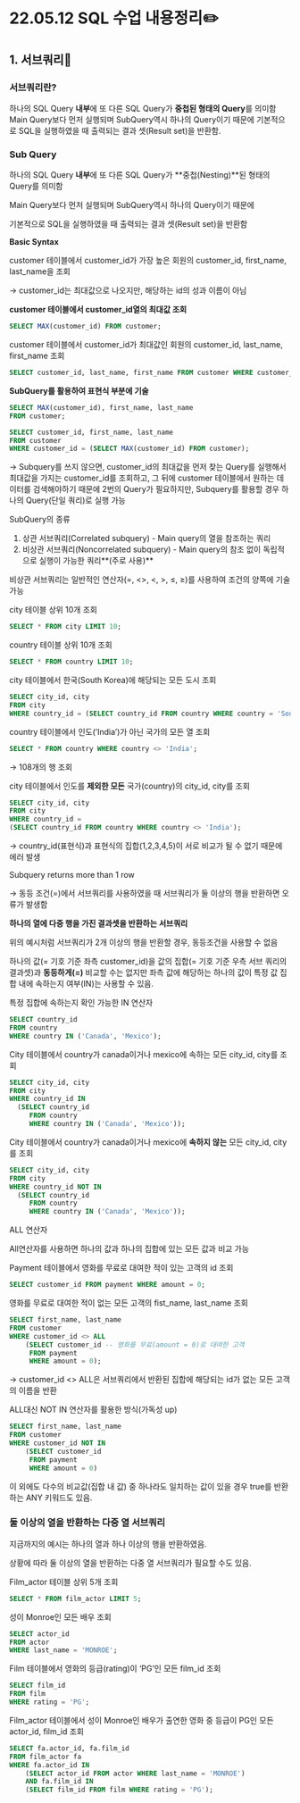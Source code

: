 ﻿# 22.05.12  SQL 수업 내용정리:pencil2:
## 1. 서브쿼리:pushpin:
### 서브쿼리란?
하나의 SQL Query **내부**에 또 다른 SQL Query가  **중첩된 형태의 Query**를 의미함 Main Query보다 먼저 실행되며 SubQuery역시 하나의 Query이기 때문에 기본적으로 SQL을 실행하였을 때 출력되는 결과 셋(Result set)을 반환함.

### **Sub Query**

하나의 SQL Query **내부**에 또 다른 SQL Query가 **중첩(Nesting)**된 형태의 Query를 의미함

Main Query보다 먼저 실행되며 SubQuery역시 하나의 Query이기 때문에

기본적으로 SQL을 실행하였을 때 출력되는 결과 셋(Result set)을 반환함

**Basic Syntax**

customer 테이블에서 customer_id가 가장 높은 회원의 customer_id, first_name, last_name을 조회

→ customer_id는 최대값으로 나오지만, 해당하는 id의 성과 이름이 아님

**customer 테이블에서 customer_id열의 최대값 조회**

```sql
SELECT MAX(customer_id) FROM customer;
```

customer 테이블에서 customer_id가 최대값인 회원의 customer_id, last_name, first_name 조회

```sql
SELECT customer_id, last_name, first_name FROM customer WHERE customer_id = 599;
```

**SubQuery를 활용하여 표현식 부분에 기술**

```sql
SELECT MAX(customer_id), first_name, last_name
FROM customer;
```

```sql
SELECT customer_id, first_name, last_name
FROM customer
WHERE customer_id = (SELECT MAX(customer_id) FROM customer);
```

→ Subquery를 쓰지 않으면, customer_id의 최대값을 먼저 찾는 Query를 실행해서 최대값을 가지는 customer_id를 조회하고, 그 뒤에 customer 테이블에서 원하는 데이터를 검색해야하기 때문에 2번의 Query가 필요하지만, Subquery를 활용할 경우 하나의 Query(단일 쿼리)로 실행 가능

SubQuery의 종류

1.  상관 서브쿼리(Correlated subquery) - Main query의 열을 참조하는 쿼리
2.  비상관 서브쿼리(Noncorrelated subquery) - Main query의 참조 없이 독립적으로 실행이 가능한 쿼리**(주로 사용)**

비상관 서브쿼리는 일반적인 연산자(=, <>, <, >, ≤, ≥)를 사용하여 조건의 양쪽에 기술 가능

city 테이블 상위 10개 조회

```sql
SELECT * FROM city LIMIT 10;
```

country 테이블 상위 10개 조회

```sql
SELECT * FROM country LIMIT 10;
```

city 테이블에서 한국(South Korea)에 해당되는 모든 도시 조회

```sql
SELECT city_id, city
FROM city
WHERE country_id = (SELECT country_id FROM country WHERE country = 'South Korea');
```

country 테이블에서 인도(’India’)가 아닌 국가의 모든 열 조회

```sql
SELECT * FROM country WHERE country <> 'India';
```

→ 108개의 행 조회

city 테이블에서 인도를 **제외한 모든** 국가(country)의 city_id, city를 조회

```sql
SELECT city_id, city
FROM city
WHERE country_id =
(SELECT country_id FROM country WHERE country <> 'India');
```

→ country_id(표현식)과 표현식의 집합(1,2,3,4,5)이 서로 비교가 될 수 없기 때문에 에러 발생

Subquery returns more than 1 row

→ 동등 조건(=)에서 서브쿼리를 사용하였을 때 서브쿼리가 둘 이상의 행을 반환하면 오류가 발생함

**하나의 열에 다중 행을 가진 결과셋을 반환하는 서브쿼리**

위의 예시처럼 서브쿼리가 2개 이상의 행을 반환할 경우, 동등조건을 사용할 수 없음

하나의 값(= 기호 기준 좌측 customer_id)을 값의 집합(= 기호 기준 우측 서브 쿼리의 결과셋)과 **동등하게(=)** 비교할 수는 없지만 좌측 값에 해당하는 하나의 값이 특정 값 집합 내에 속하는지 여부(IN)는 사용할 수 있음.

특정 집합에 속하는지 확인 가능한 IN 연산자

```sql
SELECT country_id
FROM country
WHERE country IN ('Canada', 'Mexico');
```

City 테이블에서 country가 canada이거나 mexico에 속하는 모든 city_id, city를 조회

```sql
SELECT city_id, city
FROM city
WHERE country_id IN
  (SELECT country_id 
	 FROM country
	 WHERE country IN ('Canada', 'Mexico'));	 
```

City 테이블에서 country가 canada이거나 mexico에 **속하지 않는** 모든 city_id, city를 조회

```sql
SELECT city_id, city
FROM city
WHERE country_id NOT IN
  (SELECT country_id 
	 FROM country
	 WHERE country IN ('Canada', 'Mexico'));	 
```

ALL 연산자

All연산자를 사용하면 하나의 값과 하나의 집합에 있는 모든 값과 비교 가능

Payment 테이블에서 영화를 무료로 대여한 적이 있는 고객의 id 조회

```sql
SELECT customer_id FROM payment WHERE amount = 0;
```

영화를 무료로 대여한 적이 없는 모든 고객의 fist_name, last_name 조회

```sql
SELECT first_name, last_name
FROM customer
WHERE customer_id <> ALL
	(SELECT customer_id -- 영화를 무료(amount = 0)로 대여한 고객
	 FROM payment
	 WHERE amount = 0);
```

→ customer_id <> ALL은 서브쿼리에서 반환된 집합에 해당되는 id가 없는 모든 고객의 이름을 반환

ALL대신 NOT IN 연산자를 활용한 방식(가독성 up)

```sql
SELECT first_name, last_name
FROM customer
WHERE customer_id NOT IN
	(SELECT customer_id
	 FROM payment
	 WHERE amount = 0)
```

이 외에도 다수의 비교값(집합 내 값) 중 하나라도 일치하는 값이 있을 경우 true를 반환하는 ANY 키워드도 있음.

### **둘 이상의 열을 반환하는 다중 열 서브쿼리**

지금까지의 예시는 하나의 열과 하나 이상의 행을 반환하였음.

상황에 따라 둘 이상의 열을 반환하는 다중 열 서브쿼리가 필요할 수도 있음.

Film_actor 테이블 상위 5개 조회

```sql
SELECT * FROM film_actor LIMIT 5;
```

성이 Monroe인 모든 배우 조회

```sql
SELECT actor_id
FROM actor
WHERE last_name = 'MONROE';
```

Film 테이블에서 영화의 등급(rating)이 ‘PG’인 모든 film_id 조회

```sql
SELECT film_id 
FROM film
WHERE rating = 'PG';
```

Film_actor 테이블에서 성이 Monroe인 배우가 출연한 영화 중 등급이 PG인 모든 actor_id, film_id 조회

```sql
SELECT fa.actor_id, fa.film_id
FROM film_actor fa
WHERE fa.actor_id IN
	(SELECT actor_id FROM actor WHERE last_name = 'MONROE')
	AND fa.film_id IN
	(SELECT film_id FROM film WHERE rating = 'PG');
```
